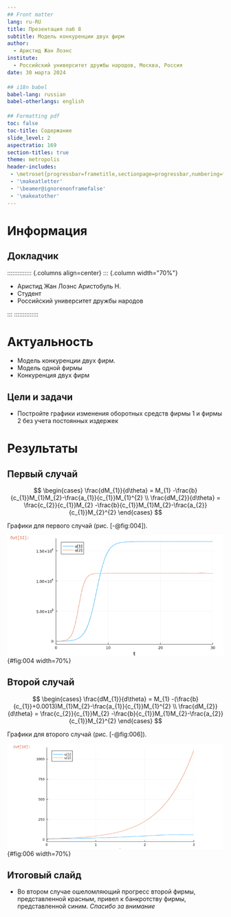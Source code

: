 ```yaml
---
## Front matter
lang: ru-RU
title: Презентация лаб 8
subtitle: Модель конкуренции двух фирм
author:
  - Аристид Жан Лоэнс
institute:
  - Российский университет дружбы народов, Москва, Россия
date: 30 марта 2024

## i18n babel
babel-lang: russian
babel-otherlangs: english

## Formatting pdf
toc: false
toc-title: Содержание
slide_level: 2
aspectratio: 169
section-titles: true
theme: metropolis
header-includes:
 - \metroset{progressbar=frametitle,sectionpage=progressbar,numbering=fraction}
 - '\makeatletter'
 - '\beamer@ignorenonframefalse'
 - '\makeatother'
---
```


# Информация

## Докладчик

:::::::::::::: {.columns align=center}
::: {.column width="70%"}

  * Аристид Жан Лоэнс Аристобуль Н.
  * Студент
  * Российский университет дружбы народов


:::
::::::::::::::



# Актуальность

- Модель конкуренции двух фирм.
- Модель одной фирмы
- Конкуренция двух фирм


## Цели и задачи

- Постройте графики изменения оборотных средств фирмы 1 и фирмы 2 без учета постоянных издержек


# Результаты

## Первый случай

$$
\begin{cases}
  \frac{dM_{1}}{d\theta} = M_{1} -\frac{b}{c_{1}}M_{1}M_{2}-\frac{a_{1}}{c_{1}}M_{1}^{2} 
  \\
  \frac{dM_{2}}{d\theta} = \frac{c_{2}}{c_{1}}M_{2} -\frac{b}{c_{1}}M_{1}M_{2}-\frac{a_{2}}{c_{1}}M_{2}^{2}
\end{cases}
$$

Графики для первого случай (рис. [-@fig:004]).

![Первый графики](image/img04.png){#fig:004 width=70%}

## Второй случай

$$
\begin{cases}
  \frac{dM_{1}}{d\theta} = M_{1} -(\frac{b}{c_{1}}+0.0013)M_{1}M_{2}-\frac{a_{1}}{c_{1}}M_{1}^{2} 
  \\
  \frac{dM_{2}}{d\theta} = \frac{c_{2}}{c_{1}}M_{2} -\frac{b}{c_{1}}M_{1}M_{2}-\frac{a_{2}}{c_{1}}M_{2}^{2}
\end{cases}
$$

Графики для второго случай (рис. [-@fig:006]).

![Вторые графики](image/img07.png){#fig:006 width=70%}

## Итоговый слайд

- Во втором случае ошеломляющий прогресс второй фирмы, представленной красным, привел к банкротству фирмы, представленной синим.
*Спасибо за внимание*


